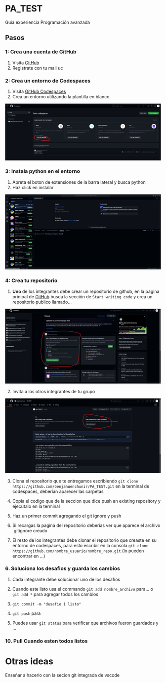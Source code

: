 # PA_TEST

Guia experiencia Programación avanzada

## Pasos

### 1: Crea una cuenta de GitHub

1. Visita [GitHub](https://github.com/)
2. Registrate con tu mail uc

### 2: Crea un entorno de Codespaces

1. Visita [GitHub Codespaces](https://github.com/codespaces)
2. Crea un entorno utilizando la plantilla en blanco

![Codespaces Creation Process](img/codespaces_creation.png)

### 3: Instala python en el entorno

1. Apreta el boton de extensiones de la barra lateral y busca python
2. Haz click en instalar

![alt text](img/installing_python.png)

### 4: Crea tu repositorio

1. **Uno** de los integrantes debe crear un repositorio de github, en la pagina prinipal de [GitHub](https://github.com/) busca la sección de `Start writing code` y crea un repositorio publico llamado...

![alt text](img/repo_creation.png)

2. Invita a los otros integrantes de tu grupo

![alt text](img/repo_add_others.png)

3. Clona el repositorio que te entregamos escribiendo `git clone https://github.com/benjahuenchunir/PA_TEST.git` en la terminal de codespaces, deberían aparecer las carpetas

4. Copia el codigo que de la seccion que dice push an existing repository y ejecutalo en la terminal

5. Haz un primer commit agregando el git ignore y push

6. Si recargas la pagina del repositorio deberias ver que aparece el archivo .gitignore creado

7. El resto de los integrantes debe clonar el repositorio que creaste en su entorno de codespaces, para esto escribir en la consola `git clone https://github.com/nombre_usuario/nombre_repo.git` (lo pueden encontrar en ...)

### 6. Soluciona los desafios y guarda los cambios

1. Cada integrante debe solucionar uno de los desafios

2. Cuando este listo usa el commando `git add nombre_archivo` para... o `git add *` para agregar todos los cambios

3. `git commit -m "desafio 1 listo"`

4. `git push` para 

4. Puedes usar `git status` para verificar que archivos fueron guardados y ...

<!-- TODO revisar el merge? -->

### 10. Pull Cuando esten todos listos

# Otras ideas

Enseñar a hacerlo con la secion git integrada de vscode
